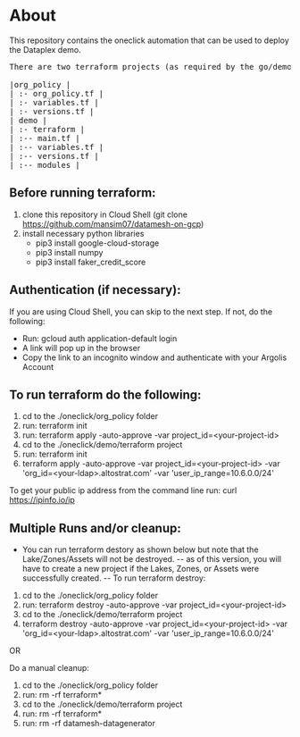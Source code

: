 # About

This repository contains the oneclick automation that can be used to deploy the Dataplex demo.

<pre>
There are two terraform projects (as required by the go/demos format):<BR>
|org_policy | 
| :- org_policy.tf | 
| :- variables.tf |
| :- versions.tf |
| demo |
| :- terraform | 
| :-- main.tf | 
| :-- variables.tf |
| :-- versions.tf |
| :-- modules |
</pre>

## Before running terraform:
1. clone this repository in Cloud Shell (git clone https://github.com/mansim07/datamesh-on-gcp)
2. install necessary python libraries
    * pip3 install google-cloud-storage
    * pip3 install numpy
    * pip3 install faker_credit_score 

## Authentication (if necessary):
If you are using Cloud Shell, you can skip to the next step.  If not, do the following:

- Run: gcloud auth application-default login
- A link will pop up in the browser
- Copy the link to an incognito window and authenticate with your Argolis Account


## To run terraform do the following:

1. cd to the ./oneclick/org_policy folder
2. run: terraform init
3. run:  terraform apply -auto-approve -var project_id=&lt;your-project-id&gt;
4. cd to the ./oneclick/demo/terraform project
5. run: terraform init
6. terraform apply -auto-approve -var project_id=&lt;your-project-id&gt; -var 'org_id=&lt;your-ldap&gt;.altostrat.com' -var 'user_ip_range=10.6.0.0/24'

To get your public ip address from the command line run: curl https://ipinfo.io/ip

## Multiple Runs and/or cleanup:

- You can run terraform destory as shown below but note that the Lake/Zones/Assets will not be destroyed.
-- as of this version, you will have to create a new project if the Lakes, Zones, or Assets were successfully created.
-- To run terraform destroy: 
1. cd to the ./oneclick/org_policy folder
2. run:  terraform destroy -auto-approve -var project_id=&lt;your-project-id&gt;
3. cd to the ./oneclick/demo/terraform project
4. terraform destroy -auto-approve -var project_id=&lt;your-project-id&gt; -var 'org_id=&lt;your-ldap&gt;.altostrat.com' -var 'user_ip_range=10.6.0.0/24'

OR

Do a manual cleanup:
1. cd to the ./oneclick/org_policy folder
2. run:  rm -rf terraform*
3. cd to the ./oneclick/demo/terraform project
4. run:  rm -rf terraform*
5. run:  rm -rf datamesh-datagenerator



